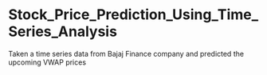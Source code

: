 # Stock_Price_Prediction_Using_Time_Series_Analysis
Taken a time series data from Bajaj Finance company and predicted the upcoming VWAP prices 
